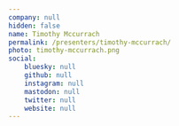 ```yaml
---
company: null
hidden: false
name: Timothy Mccurrach
permalink: /presenters/timothy-mccurrach/
photo: timothy-mccurrach.png
social:
    bluesky: null
    github: null
    instagram: null
    mastodon: null
    twitter: null
    website: null
---
```

